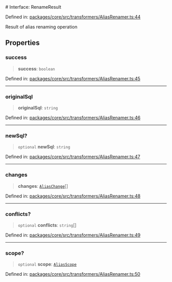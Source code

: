 <div v-pre>
# Interface: RenameResult

Defined in: [packages/core/src/transformers/AliasRenamer.ts:44](https://github.com/mk3008/rawsql-ts/blob/3b53f17d700cf976ce5c49b674a04b41eeb14c40/packages/core/src/transformers/AliasRenamer.ts#L44)

Result of alias renaming operation

## Properties

### success

> **success**: `boolean`

Defined in: [packages/core/src/transformers/AliasRenamer.ts:45](https://github.com/mk3008/rawsql-ts/blob/3b53f17d700cf976ce5c49b674a04b41eeb14c40/packages/core/src/transformers/AliasRenamer.ts#L45)

***

### originalSql

> **originalSql**: `string`

Defined in: [packages/core/src/transformers/AliasRenamer.ts:46](https://github.com/mk3008/rawsql-ts/blob/3b53f17d700cf976ce5c49b674a04b41eeb14c40/packages/core/src/transformers/AliasRenamer.ts#L46)

***

### newSql?

> `optional` **newSql**: `string`

Defined in: [packages/core/src/transformers/AliasRenamer.ts:47](https://github.com/mk3008/rawsql-ts/blob/3b53f17d700cf976ce5c49b674a04b41eeb14c40/packages/core/src/transformers/AliasRenamer.ts#L47)

***

### changes

> **changes**: [`AliasChange`](AliasChange.md)[]

Defined in: [packages/core/src/transformers/AliasRenamer.ts:48](https://github.com/mk3008/rawsql-ts/blob/3b53f17d700cf976ce5c49b674a04b41eeb14c40/packages/core/src/transformers/AliasRenamer.ts#L48)

***

### conflicts?

> `optional` **conflicts**: `string`[]

Defined in: [packages/core/src/transformers/AliasRenamer.ts:49](https://github.com/mk3008/rawsql-ts/blob/3b53f17d700cf976ce5c49b674a04b41eeb14c40/packages/core/src/transformers/AliasRenamer.ts#L49)

***

### scope?

> `optional` **scope**: [`AliasScope`](AliasScope.md)

Defined in: [packages/core/src/transformers/AliasRenamer.ts:50](https://github.com/mk3008/rawsql-ts/blob/3b53f17d700cf976ce5c49b674a04b41eeb14c40/packages/core/src/transformers/AliasRenamer.ts#L50)
</div>
